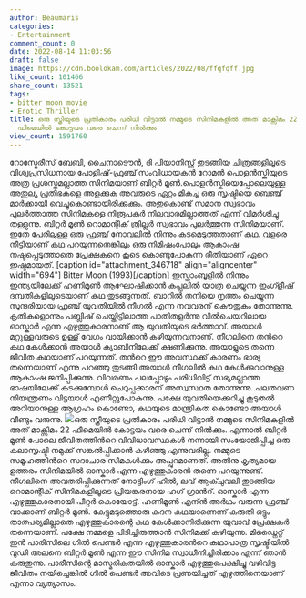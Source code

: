 ```yaml
---
author: Beaumaris
categories:
- Entertainment
comment_count: 0
date: 2022-08-14 11:03:56
draft: false
image: https://cdn.boolokam.com/articles/2022/08/ffqfqff.jpg
like_count: 101466
share_count: 13521
tags:
- bitter moon movie
- Erotic Thriller
title: ഒരു സ്ത്രീയുടെ പ്രതികാരം പരിധി വിട്ടാല്‍ നമ്മുടെ സിനിമകളില്‍ അത് മാക്സിമം 22
  ഫീമെയില്‍ കോട്ടയം വരെ ചെന്ന് നില്‍ക്കും
view_count: 1591760
---
```


റോസ്മേരീസ് ബേബി, ചൈനാടൌന്‍, ദി പിയാനിസ്റ്റ്‌ തുടങ്ങിയ ചിത്രങ്ങളിലൂടെ വിശ്വപ്രസിധനായ പോളിഷ്-ഫ്രഞ്ച് സംവിധായകന്‍ റോമന്‍ പൊളന്‍സ്കിയുടെ അത്ര പ്രശസ്തമല്ലാത്ത സിനിമയാണ് ബിറ്റര്‍ മൂണ്‍.പൊളന്‍സ്കിയെപ്പോലെയുള്ള അതുല്യ പ്രതിഭകളെ അളക്കുക അവരുടെ ഏറ്റം മികച്ച ഒരു സൃഷ്ടിയെ ബെഞ്ച്‌ മാര്‍ക്കായി വെച്ചുകൊണ്ടായിരിക്കുക്കും. അതുകൊണ്ട് സമാന സ്വഭാവം പുലര്‍ത്താത്ത സിനിമകളെ നിരൂപകര്‍ നിലവാരമില്ലാത്തത് എന്ന് വിമര്‍ശിച്ചു തള്ളുന്നു. ബിറ്റര്‍ മൂണ്‍ റൊമാന്റിക് ത്രില്ലര്‍ സ്വഭാവം പുലര്‍ത്തുന്ന സിനിമയാണ്. ഇതേ പേരിലുള്ള ഒരു ഫ്രഞ്ച് നോവലില്‍ നിന്നും കടമെടുത്തതാണ് കഥ. വളരെ നീട്ടിയാണ് കഥ പറയുന്നതെങ്കിലും ഒരു നിമിഷംപോലും ആകാംഷ നഷ്ടപ്പെടുത്താതെ പ്രേക്ഷകനെ കൂടെ കൊണ്ടുപോകുന്ന രീതിയാണ് ഏറെ ഇഷ്ടമായത്. [caption id="attachment_346718" align="aligncenter" width="694"] Bitter Moon (1993)[/caption] ഇസ്താംബൂളില്‍ നിന്നും ഇന്ത്യയിലേക്ക് ഹണിമൂണ്‍ ആഘോഷിക്കാന്‍ കപ്പലില്‍ യാത്ര ചെയ്യുന്ന ഇംഗ്ളീഷ് ദമ്പതികളിലൂടെയാണ് കഥ തുടങ്ങുന്നത്. ബാറില്‍ തനിയെ നൃത്തം ചെയ്യുന്ന സുന്ദരിയായ ഫ്രഞ്ച് യുവതിയില്‍ നീഗല്‍ എന്ന നവവരന് കൌതുകം തോന്നുന്നു. കൃതികളൊന്നും പബ്ലിഷ് ചെയ്തിട്ടിലാത്ത പാതിതളര്‍ന്നു വീല്‍ചെയറിലായ ഓസ്കാര്‍ എന്ന എഴുത്തുകാരനാണ്‌ ആ യുവതിയുടെ ഭര്‍ത്താവ്. അയാള്‍ മറ്റുള്ളവരുടെ ഉള്ള് വേഗം വായിക്കാന്‍ കഴിയുന്നവനാണ്. നീഗലിനെ തന്‍റെ കഥ കേള്‍ക്കാന്‍ അയാള്‍ ക്യാബിനിലേക്ക് ക്ഷണിക്കുന്നു. അയാളുടെ തന്നെ ജീവിത കഥയാണ് പറയുന്നത്. തന്‍റെ ഈ അവസ്ഥക്ക് കാരണം ഭാര്യ തന്നെയാണ്‌ എന്നു പറഞ്ഞു തുടങ്ങി അയാള്‍ നീഗലില്‍ കഥ കേള്‍ക്കുവാനുള്ള ആകാംഷ ജനിപ്പിക്കുന്നു. വിവരണം പലപ്പോഴും പരിധിവിട്ട് സഭ്യമല്ലാത്ത ഭാഷയിലേക്ക് കടക്കുമ്പോള്‍ ചെറുപ്പക്കാരന് അസ്വസ്ഥത തോന്നുന്നു. പലതവണ നിയന്ത്രണം വിട്ടയാള്‍ എണീറ്റുപോകുന്നു. പക്ഷേ യുവതിയെക്കുറിച്ചു കൂടുതല്‍ അറിയാനുള്ള ആഗ്രഹം കൊണ്ടോ, കഥയുടെ മാന്ത്രികത കൊണ്ടോ അയാള്‍ വീണ്ടും വരുന്നു. ![](https://cdn.boolokam.com/articles/2022/08/ffqfqff.jpg)ഒരു സ്ത്രീയുടെ പ്രതികാരം പരിധി വിട്ടാല്‍ നമ്മുടെ സിനിമകളില്‍ അത് മാക്സിമം 22 ഫീമെയില്‍ കോട്ടയം വരെ ചെന്ന് നില്‍ക്കും. എന്നാല്‍ ബിറ്റര്‍ മൂണ്‍ പോലെ ജീവിതത്തിന്‍റെ വിവിധാവസ്ഥകള്‍ നന്നായി സംയോജിപ്പിച്ച ഒരു കലാസൃഷ്ടി നമുക്ക് സങ്കല്‍പ്പിക്കാന്‍ കഴിഞ്ഞു എന്നുവരില്ല. നമ്മുടെ സമൂഹത്തിന്‍റെ സദാചാര സീമകള്‍ക്കും അപ്പുറമാണത്. അതിനു കൃത്യമായ ഉത്തരം സിനിമയില്‍ ഓസ്കാര്‍ എന്ന എഴുത്തുകാരന്‍ തന്നെ പറയുന്നുണ്ട്. നീഗലിനെ അവതരിപ്പിക്കുന്നത് നോട്ടിംഗ് ഹില്‍, ലവ് ആക്ചുവലി തുടങ്ങിയ റൊമാന്റിക് സിനിമകളിലൂടെ പ്രിയങ്കരനായ ഹഗ് ഗ്രാന്‍റ്. ഓസ്കാര്‍ എന്ന എഴുത്തുകാരനായി പീറ്റര്‍ കൊയോട്ട്. ഹണിമൂണ്‍ എന്ന്‍ അര്‍ഥം വരുന്ന ഫ്രഞ്ച് വാക്കാണ്‌ ബിറ്റര്‍ മൂണ്‍. കേട്ടുമടുത്തൊരു കദന കഥയാണെന്ന് കരുതി ഒട്ടും താത്പര്യമില്ലാതെ എഴുത്തുകാരന്റെ കഥ കേള്‍ക്കാനിരിക്കുന്ന യുവാവ് പ്രേക്ഷകര്‍ തന്നെയാണ്. പക്ഷേ നമ്മളെ പിടിച്ചിരുത്താന്‍ സിനിമക്ക് കഴിയുന്നു. മിഡ്നൈറ്റ് ഇന്‍ പാരിസിലെ ഗില്‍ പെണ്ടര്‍ എന്ന എഴുത്തുകാരന്‍റെ കഥാപാത്ര സൃഷ്ടിയില്‍ വുഡി അലനെ ബിറ്റര്‍ മൂണ്‍ എന്ന ഈ സിനിമ സ്വാധീനിച്ചിരിക്കാം എന്ന് ഞാന്‍ കരുതുന്നു. പാരീസിന്റെ മാസ്മരികതയില്‍ ഓസ്കാര്‍ എഴുത്തുപെക്ഷിച്ചു വഴിവിട്ട ജീവിതം നയിച്ചെങ്കില്‍ ഗില്‍ പെണ്ടര്‍ അവിടെ പ്രണയിച്ചത് എഴുത്തിനെയാണ് എന്നാ വ്യത്യാസം.